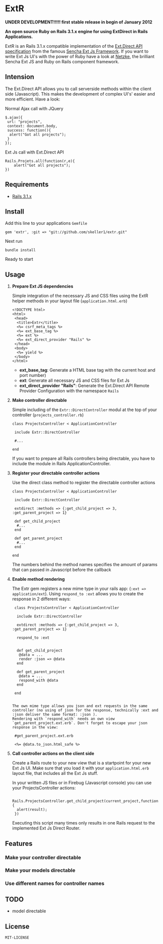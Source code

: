 # __ExtR__


__UNDER DEVELOPMENT!!!!! first stable release in begin of January 2012__

__An open source Ruby on Rails 3.1.x engine for using ExtDirect in Rails Applications.__

ExtR is an Rails 3.1.x compatible implementation of the [Ext.Direct API specification](http://bla.de) from the famous [Sencha Ext Js Framework](http://www.sencha.com/). If you want to write Ext Js UI's with the power of Ruby have a look at [Netzke](http://netzke.org/), the brilliant Sencha Ext JS and Ruby on Rails component framework.






## Intension

The Ext.Direct API allows you to call serverside methods within the client side (Javascript). This makes the development of complex UI's' easier and more efficient. Have a look:


Normal Ajax call with JQuery

    $.ajax({
     url: "projects",
     context: document.body,
     success: function(){
      alert("Got all projects");
     }
    });


Ext Js call with Ext.Direct API

    Rails.Projets.all(function(r,e){
        alert("Got all projects");
    })


## Requirements

* [Rails 3.1.x](http://github.com/rails/rails)


## Install

Add this line to your applications `Gemfile`

    gem 'extr', :git => "git://github.com/skeller1/extr.git"

Next run

    bundle install

Ready to start


## Usage

1.  __Prepare Ext JS dependencies__

    Simple integration of the necessary JS and CSS files using the ExtR helper methods in your layout file (`application.html.erb`)

        <!DOCTYPE html>
        <html>
         <head>
          <title>Extr</title>
          <%= csrf_meta_tags %>
          <%= ext_base_tag %>
          <%= ext %>
          <%= ext_direct_provider "Rails" %>
         </head>
         <body>
          <%= yield %>
         </body>
        </html>

    -   __ext_base_tag__: Generate a HTML base tag with the current host and port number)
    -   __ext__: Generate all necessary JS and CSS files for Ext Js
    -   __ext_direct_provider "Rails"__: Generate the Ext.Direct API Remote Provider Configuration with the namespace `Rails`


2.  __Make controller directable__

    Simple including of the `Extr::DirectController` modul at the top of your controller (`projects_controller.rb`)

        class ProjectsController < ApplicationController

         include Extr::DirectController

         #...

        end

    If you want to prepare all Rails controllers being directable, you have to include the module in Rails ApplicationController.


3.  __Register your directable controller actions__

    Use the direct class method to register the directable controller actions

        class ProjectsController < ApplicationController

         include Extr::DirectController

         extdirect :methods => {:get_child_project => 3, :get_parent_project => 1}

         def get_child_project
          #...
         end

         def get_parent_project
          #...
         end

        end


    The numbers behind the method names specifies the amount of params that can passed in Javascript before the callback


4. __Enable method rendering__

    The Extr gem registers a new mime type in your rails app: (`:ext => application/ext`). Using `respond_to :ext` allows you to create the response in 2 different ways:

        class ProjectsController < ApplicationController

         include Extr::DirectController

         extdirect :methods => {:get_child_project => 3, :get_parent_project => 1}

         respond_to :ext


         def get_child_project
          @data = ...
          render :json => @data
         end

         def get_parent_project
          @data = ...
          respond_with @data
         end

        end


       The own mime type allows you json and ext requests in the same controller (no using of json for the response, technically :ext and :json deliver the same format: :json ).
       Rendering with `respond_with` needs an own view `get_parent_project.ext.erb`. Don't forget to escape your json response in the view:

        #get_parent_project.ext.erb

        <%= @data.to_json.html_safe %>






5. __Call controller actions on the client side__

    Create a Rails route to your new view that is a startpoint for your new Ext Js UI. Make sure that you load it with your `application.html.erb` layout file, that includes all the Ext Js stuff.

    In your written JS files or in Firebug (Javascript console) you can use your ProjectsController actions:

        Rails.ProjectsController.get_child_project(current_project,function(result,e){
         alert(result);
        })



    Executing this script many times only results in one Rails request to the implemented Ext Js Direct Router.

## Features


### Make your controller directable

### Make your models directable

### Use different names for controller names

## TODO

* model directable

## License

    MIT-LICENSE

